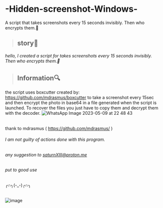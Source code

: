 # -Hidden-screenshot-Windows-
A script that takes screenshots every 15 seconds invisibly. Then who encrypts them.📸
> ## story🎴 ## 
###### hello, I created a script for takes screenshots every 15 seconds invisibly. Then who encrypts them.📸 ######
> ## Information🔍 ##
the script uses boxcutter created by: https://github.com/mdrasmus/boxcutter to take a screenshot every 15sec and then encrypt the photo in base64 in a file generated when the script is launched. 
To recover the files you just have to copy them and decrypt them with the decoder.
![WhatsApp Image 2023-05-09 at 22 48 43](https://github.com/SaturnXIII/-Hidden-screenshot-Windows-/assets/110695125/f66b7cf4-0a81-41a5-9e8b-01078a12e879)

#####
######
thank to mdrasmus ( https://github.com/mdrasmus/ )
###### I am not guilty of actions done with this program. #####
 ###### any suggestion to saturnXIII@proton.me #####
######
###### put to good use #####
╭∩╮(-_-)╭∩╮
######


![image](https://user-images.githubusercontent.com/103066353/167156636-3eb61b59-4d15-4845-b534-db2e4321f745.png)
